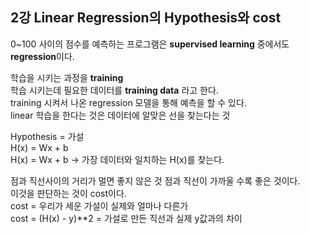 ## 2강 Linear Regression의 Hypothesis와 cost

0~100 사이의 점수를 예측하는 프로그램은 <b>supervised learning</b> 중에서도 <b>regression</b>이다.

학습을 시키는 과정을 <b>training</b><br>
학습 시키는데 필요한 데이터를 <b>training data</b> 라고 한다.<br>
  training 시켜서 나온 regression 모델을 통해 예측을 할 수 있다.<br>
  linear 학습을 한다는 것은 데이터에 알맞은 선을 찾는다는 것<br>

Hypothesis = 가설<br>
H(x) = Wx + b<br>
H(x) = Wx + b -> 가장 데이터와 일치하는 H(x)를 찾는다.<br>

점과 직선사이의 거리가 멀면 좋지 않은 것 점과 직선이 가까울 수록 좋은 것이다.<br>
이것을 판단하는 것이 cost이다.<br>
cost = 우리가 세운 가설이 실제와 얼마나 다른가<br>
cost = (H(x) - y)**2 = 가설로 만든 직선과 실제 y값과의 차이 <br>
